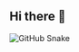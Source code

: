 ## Hi there 👋

<!--
**VenalityXT/VenalityXT** is a ✨ _special_ ✨ repository because its `README.md` (this file) appears on your GitHub profile.

Here are some ideas to get you started:

- 🔭 I’m currently working on ...
- 🌱 I’m currently learning ...
- 👯 I’m looking to collaborate on ...
- 🤔 I’m looking for help with ...
- 💬 Ask me about ...
- 📫 How to reach me: ...
- 😄 Pronouns: ...
- ⚡ Fun fact: ...
![snake gif](https://VenalityXT.github.io/VenalityXT/github-contribution-grid-snake.svg)
-->
<picture>
  <source media="(prefers-color-scheme: dark)" srcset="https://VenalityXT.github.io/VenalityXT/github-contribution-grid-snake-dark.svg" />
  <source media="(prefers-color-scheme: light)" srcset="https://VenalityXT.github.io/VenalityXT/github-contribution-grid-snake.svg" />
  <img alt="GitHub Snake" src="https://VenalityXT.github.io/VenalityXT/github-contribution-grid-snake.svg" />
</picture>

